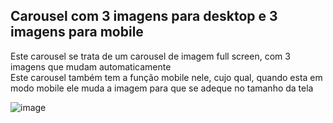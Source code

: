 
## Carousel com 3 imagens para desktop e 3 imagens para mobile

Este carousel se trata de um carousel de imagem full screen, com 3 imagens que mudam automaticamente<br>
Este carousel também tem a função mobile nele, cujo qual, quando esta em modo mobile ele muda a imagem para que se adeque no tamanho da tela

![image](https://github.com/user-attachments/assets/67115240-e279-46bb-8331-eac502589170)
